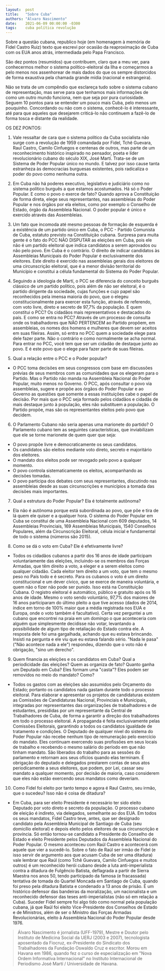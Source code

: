 ```yaml
---
layout:  post
title:   "Sobre Cuba"
authors: "Álvaro Nascimento"
date:    2021-06-09 00:00:00 -0300
tags:    cuba política revolução
---
```


Sobre a questão cubana, republico hoje (em homenagem à memória de Fidel Castro Ruiz) texto que escrevi por ocasião da reaproximação de Cuba com os EUA anos atrás, intermediada pelo Papa Francisco.

São dez pontos (resumidos) que contribuem, claro que a meu ver, para conhecermos melhor o sistema político-eleitoral da Ilha e começarmos a pelo menos nos assenhorear de mais dados do que os sempre distorcidos de forma exaustiva pela chamada grande mídia (nacional e estrangeira).

Não se trata de um compêndio que esclareça tudo sobre o sistema cubano de representação, mas serve para que tenhamos mais informações de como um outro mundo funciona, nem que seja por pura curiosidade. Seguem 10 pontos para se entender um pouco mais Cuba, pelo menos um pouquinho. Concordando ou não com o sistema, conhecê-lo é interessante, até para que aqueles que desejarem criticá-lo não continuem a fazê-lo de forma tosca e distante da realidade.

OS DEZ PONTOS:

1) Vale ressaltar de cara que o sistema político da Cuba socialista não surge com a revolução de 1959 comandada por Fidel, Tchê Guevara, Raul Castro, Camilo Cinfuegos e centenas de outros, mas parte de um reconhecimento histórico inspirado no pensador, poeta e líder revolucionário cubano do século XIX, José Martí. Trata-se de um Sistema de Poder Popular único no mundo. E talvez por isso cause tanta estranheza às democracias burguesas existentes, pois radicaliza o poder do povo como nenhuma outra.

2) Em Cuba não há poderes executivo, legislativo e judiciário como no sistema político burguês a que estamos acostumados. Há só o Poder Popular. E como o povo o exerce de fato? Quando aprova a Constituição de forma direta, elege seus representantes, nas assembleias do Poder Popular e nos órgãos por ela eleitos, como por exemplo o Conselho de Estado, órgão da Assembleia Nacional. O poder popular é único e exercido através das Assembleias.

3) Um fato que incomoda até mesmo pessoas de formação de esquerda é a existência de um partido único em Cuba, o PCC - Partido Comunista de Cuba, estatuto previsto na Constituição cubana. Surpresa para muita gente é o fato do PCC NÃO DISPUTAR as eleições em Cuba, pois ele não é um partido eleitoral que indica candidatos a serem aprovados ou não pelo povo. Em Cuba é o contrário. O direito de indicar candidatos às Assembleias Municipais do Poder Popular é exclusivamente dos eleitores. Este direito é exercido nas assembleias gerais dos eleitores de uma circunscrição eleitoral, que é a menor divisão territorial do Município e constitui a célula fundamental do Sistema do Poder Popular.

4) Seguindo a ideologia de Martí, o PCC se diferencia do conceito burguês clássico de um partido político, pois além de não ser eleitoral, é o partido dirigente da sociedade, cujas funções e cujo papel são reconhecidos pela imensa maioria do povo, que o elegeu constitucionalmente para exercer esta função, através de referendo, com voto livre, direto e secreto de 97,7% da população. E quem constitui o PCC? Os cidadãos mais representativos e destacados do país. E como se entra no PCC? Através de um processo de consulta onde os trabalhadores que NÃO PERTENCEM ao Partido propõem, em assembleias, os nomes dos homens e mulheres que devem ser aceitos em suas fileiras. Assim, só entra no PCC quem a sociedade elege para dele fazer parte. Não o contrário e como normalmente se acha normal. Para entrar no PCC, você tem que ser um cidadão de destaque junto ao povo. E é este povo que o elege para fazer parte de suas fileiras.

5) Qual a relação entre o PCC e o Poder popular?

- O PCC toma decisões em seus congressos com base em discussões prévias de seus membros com as comunidades que os elegeram para o Partido. Mas o Partido não manda na Assembleia Nacional do Poder Popular, muito menos no Governo. O PCC, após consultar o povo via assembleias, sugere e propõe aos órgãos do Poder Popular e ao Governo as questões que somente a essas instituições cabe o papel de decisão. Por mais que o PCC seja formado pelos cidadãos e cidadãs de mais destaque junto à população, eles não substituem a população. O Partido propõe, mas são os representantes eleitos pelo povo que decidem.

6) O Parlamento Cubano não seria apenas uma marionete do partido? O Parlamento cubano tem as seguintes características, que inviabilizam que ele se torne marionete de quem quer que seja:

- O povo propõe livre e democraticamente os seus candidatos.
- Os candidatos são eleitos mediante voto direto, secreto e majoritário dos eleitores.
- O mandato dos eleitos pode ser revogado pelo povo a qualquer momento.
- O povo controla sistematicamente os eleitos, acompanhando as decisões tomadas.
- O povo participa dos debates com seus representantes, discutindo nas assembleias desde as suas circunscrições e municípios a tomada das decisões mais importantes.

7) Qual a estrutura do Poder Popular? Ela é totalmente autônoma?

- Ela não é autônoma porque está subordinada ao povo, que põe e tira de lá quem ele quiser e a qualquer hora. O sistema do Poder Popular em Cuba se constitui de uma Assembleia Nacional com 609 deputados, 14 Assembleias Provinciais, 169 Assembleias Municipais, 1540 Conselhos Populares, além da Circunscrição Eleitoral, célula inicial e fundamental de todo o sistema (números são 2015).

8) Como se dá o voto em Cuba? Ele é efetivamente livre?

- Todos os cidadãos cubanos a partir dos 16 anos de idade participam voluntariamente das eleições, incluindo-se os membros das Forças Armadas, que têm direito a voto, a eleger e a serem eleitos como qualquer cidadão. Cada eleitor tem direito a um voto, que tem o mesmo peso no País todo e é secreto. Para os cubanos o voto é um direito constitucional e um dever cívico, que se exerce de maneira voluntária, e quem não o fizer não pode ser punido. Isso está na Constituição Cubana. O registro eleitoral é automático, público e gratuito após os 16 anos de idade. Mesmo o voto sendo voluntário, 97,7% dos maiores de 16 anos participaram do último pleito a que tive acesso (dados de 2014, índice em torno de 100% maior que a média registrada nos EUA e Europa, onde o voto também é facultativo). Certa vez perguntei a um cubano que encontrei na praia em um domingo o que aconteceria com alguém que simplesmente decidisse não votar, levantando a possibilidade de algum tipo de retaliação do Estado contra ele. A resposta dele foi uma gargalhada, achando que eu estava brincando. Insisti na pergunta e ele viu que eu estava falando sério. "Nada le pasa" ("Não acontece nada a ele") respondeu, dizendo que o voto não é obrigação, "sino um derecho".

9) Quem financia as eleições e os candidatos em Cuba? Qual a periodicidade das eleições? Quem as organiza de fato? Quanto ganha um Deputado em Cuba? Eles formam uma "casta"? Eles podem ser removidos no meio do mandato? Como?

- Todos os gastos com as eleições são assumidos pelo Orçamento do Estado; portanto os candidatos nada gastam durante todo o processo eleitoral. Para elaborar e apresentar os projetos de candidaturas existem as Comissões de Candidaturas Nacional, Provinciais e Municipais, integradas por representantes das organizações de trabalhadores e de estudantes, presididas por um representante da Central de Trabalhadores de Cuba, de forma a garantir a direção dos trabalhadores em todo o processo eleitoral. A propaganda é feita exclusivamente pelas Comissões Eleitorais, garantindo a todos os candidatos igualdade de tratamento e condições. O Deputado de qualquer nível do sistema do Poder Popular não recebe nenhum tipo de remuneração pelo exercício do mandato. Eles continuam exercendo suas profissões em seus locais de trabalho e recebendo o mesmo salário do período em que não tinham mandato. São liberados do trabalho para as sessões do parlamento e retornam aos seus ofícios quando elas terminam. É obrigação do deputado e delegados prestarem contas de seus atos periodicamente a seus eleitores, que podem, por Lei, cassar seu mandato a qualquer momento, por decisão de maioria, caso considerem que eles não estão exercendo seus mandatos como deveriam.

10) Como Fidel foi eleito por tanto tempo e agora é Raul Castro, seu irmão, que o sucedeu? Isso não é coisa de ditadura?

- Em Cuba, para ser eleito Presidente é necessário ter sido eleito Deputado por voto direto e secreto da população. O processo cubano de eleição é indireto, via delegados, semelhante ao dos EUA. Em todos os seus mandatos, Fidel Castro teve, antes, que ser designado candidato pela Assembleia Municipal de Santiago de Cuba (seu domicílio eleitoral) e depois eleito pelos eleitores de sua circunscrição e província. Só então tornou-se candidato a Presidente do Conselho de Estado e eleito Presidente pelos Deputados da Assembleia Nacional do Poder Popular. O mesmo aconteceu com Raúl Castro e acontecerá com aquele que vier a sucedê-lo. Sobre o fato de Raúl ser irmão de Fidel (e isso servir de argumento aos que acusam Cuba de ser uma ditadura) vale lembrar que Raúl (como Tchê Guevara, Camilo Cinfuegos e muitos outros) é um reconhecido herói cubano desde a luta anti-imperialista contra a ditadura de Fulgêncio Batista, deflagrada a partir de Sierra Maestra nos anos 50, tendo participado da famosa (e fracassada) tentativa de tomada do Quartel Moncada em Santiago de Cuba, quando foi preso pela ditadura Batista e condenado a 13 anos de prisão. É um histórico defensor das bandeiras da moralização, um nacionalista e um reconhecido defensor das teses anti-imperialistas (não só em relação a Cuba). Suceder Fidel sempre foi algo tido como normal pela população cubana, já que Raúl foi eleito Vice-Presidente dos Conselhos de Estado e de Ministros, além de ser o Ministro das Forças Armadas Revolucionárias, eleito à Assembleia Nacional do Poder Popular desde 1976.

> Álvaro Nascimento é jornalista (UFF-1979), Mestre e Doutor pelo Instituto de Medicina Social da UERJ (2003 e 2007), tecnologista aposentado da Fiocruz, ex-Presidente do Sindicato dos Trabalhadores da Fundação Oswaldo Cruz e escritor. Morou em Havana em 1986, quando fez o curso de especialização em "Nova Ordem Informativa Internacional" no Instituto Internacional de Periodismo José Martí / Universidade de Havana.
